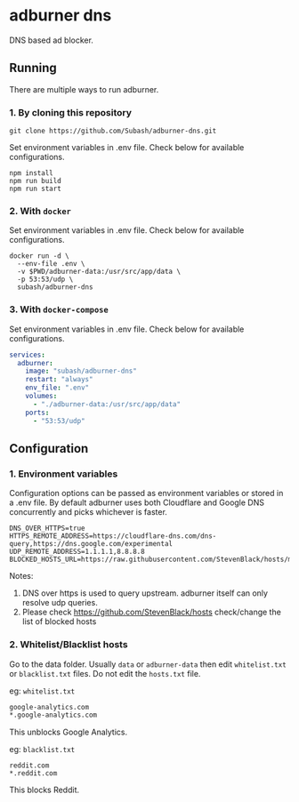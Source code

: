 # adburner dns
DNS based ad blocker.

## Running

There are multiple ways to run adburner.

### 1. By cloning this repository

```shell
git clone https://github.com/Subash/adburner-dns.git
```

Set environment variables in .env file. Check below for available configurations.


```shell
npm install
npm run build
npm run start
```

### 2. With `docker`

Set environment variables in .env file. Check below for available configurations.

```shell
docker run -d \
  --env-file .env \
  -v $PWD/adburner-data:/usr/src/app/data \
  -p 53:53/udp \
  subash/adburner-dns
```

### 3. With `docker-compose`

Set environment variables in .env file. Check below for available configurations.

```yaml
services:
  adburner:
    image: "subash/adburner-dns"  
    restart: "always"
    env_file: ".env"
    volumes:
      - "./adburner-data:/usr/src/app/data"
    ports:
      - "53:53/udp"
```


## Configuration

### 1. Environment variables

Configuration options can be passed as environment variables or stored in a .env file.
By default adburner uses both Cloudflare and Google DNS concurrently and picks whichever is faster.
```
DNS_OVER_HTTPS=true
HTTPS_REMOTE_ADDRESS=https://cloudflare-dns.com/dns-query,https://dns.google.com/experimental
UDP_REMOTE_ADDRESS=1.1.1.1,8.8.8.8
BLOCKED_HOSTS_URL=https://raw.githubusercontent.com/StevenBlack/hosts/master/hosts
```
Notes:
1. DNS over https is used to query upstream. adburner itself can only resolve udp queries.
2. Please check https://github.com/StevenBlack/hosts check/change the list of blocked hosts

### 2. Whitelist/Blacklist hosts

Go to the data folder. Usually `data` or `adburner-data` then edit `whitelist.txt` or `blacklist.txt` files. Do not edit the `hosts.txt` file.

eg: `whitelist.txt`
```txt
google-analytics.com
*.google-analytics.com
```

This unblocks Google Analytics.

eg: `blacklist.txt`

```
reddit.com
*.reddit.com
```

This blocks Reddit.
